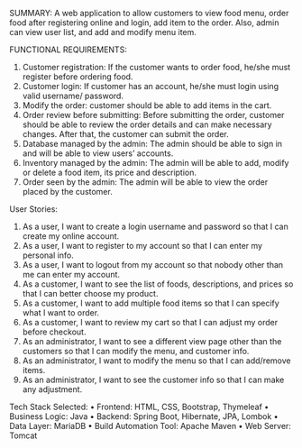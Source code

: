 SUMMARY:
A web application to allow customers to view food menu, order food after registering online and login, add item to the order. Also, admin can view user list, and add and modify menu item.

FUNCTIONAL REQUIREMENTS:
1.	Customer registration: If the customer wants to order food, he/she must register before ordering food. 
2.	Customer login: If customer has an account, he/she must login using valid username/ password.
3.	Modify the order: customer should be able to add items in the cart. 
4.	Order review before submitting: Before submitting the order, customer should be able to review the order details and can make necessary changes. After that, the customer can submit the order.
5.	Database managed by the admin: The admin should be able to sign in and will be able to view users’ accounts.
6.	Inventory managed by the admin: The admin will be able to add, modify or delete a food item, its price and description. 
7.	Order seen by the admin: The admin will be able to view the order placed by the customer. 


User Stories:
1.	As a user, I want to create a login username and password so that I can create my online account.
2.	As a user, I want to register to my account so that I can enter my personal info.
3.	As a user, I want to logout from my account so that nobody other than me can enter my account.
4.	As a customer, I want to see the list of foods, descriptions, and prices so that I can better choose my product.
5.	As a customer, I want to add multiple food items so that I can specify what I want to order. 
6.	As a customer, I want to review my cart so that I can adjust my order before checkout.
7.	As an administrator, I want to see a different view page other than the customers so that I can modify the menu, and customer info. 
8.	As an administrator, I want to modify the menu so that I can add/remove items. 
9.	As an administrator, I want to see the customer info so that I can make any adjustment. 


Tech Stack Selected:
•	Frontend: HTML, CSS, Bootstrap, Thymeleaf
•	Business Logic: Java
•	Backend: Spring Boot, Hibernate, JPA, Lombok
•	Data Layer: MariaDB
•	Build Automation Tool: Apache Maven
•	Web Server: Tomcat
